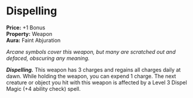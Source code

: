 # Dispelling

**Price:** +1 Bonus  
**Property:** Weapon  
**Aura:** Faint Abjuration  

*Arcane symbols cover this weapon, but many are scratched out and defaced, obscuring any meaning.*

***Dispelling.*** This weapon has 3 charges and regains all charges daily at dawn. While holding the weapon, you can expend 1 charge. The next creature or object you hit with this weapon is affected by a Level 3 Dispel Magic (+4 ability check) spell.
